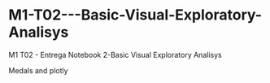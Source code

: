 # M1-T02---Basic-Visual-Exploratory-Analisys

M1 T02 - Entrega Notebook 2-Basic Visual Exploratory Analisys

Medals and plotly
